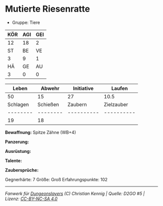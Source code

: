 # Mutierte Riesenratte  
- Gruppe: Tiere  

| KÖR | AGI | GEI |  
| --- | --- | --- |  
| 12  | 18  | 2   |
| ST  | BE  | VE  |  
| 3   | 9   | 1   |
| HÄ  | GE  | AU  |  
| 3   | 0   | 0   |


| Leben    | Abwehr   | Initiative | Laufen     |
| -------- | -------- | ---------- | ---------- |
| 50       | 15       | 27         | 10.5       |
| Schlagen | Schießen | Zaubern    | Zielzauber |
| -------- | -------- | ---------- | ---------- |
| 19       | 18       |            |            |

**Bewaffnung:**
Spitze Zähne (WB+4)

**Panzerung:**


**Ausrüstung:**


**Talente:**


**Zaubersprüche:**


Gegnerhärte: 7
Größe: Groß
Erfahrungspunkte: 102



___
*Fanwerk für [Dungeonslayers](https://www.dungeonslayers.net/) (C) Christian Kennig | Quelle: D2GO #5 | Lizenz: [CC-BY-NC-SA 4.0](https://creativecommons.org/licenses/by-nc-sa/4.0/deed.de)*